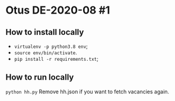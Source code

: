 # Otus DE-2020-08 #1

## How to install locally
* `virtualenv -p python3.8 env`;
* `source env/bin/activate`.
* `pip install -r requirements.txt`;

## How to run locally
`python hh.py`
Remove hh.json if you want to fetch vacancies again.
